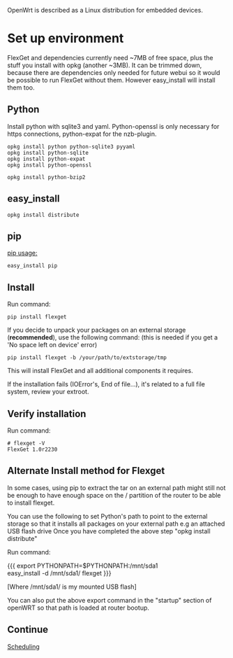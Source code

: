 OpenWrt is described as a Linux distribution for embedded devices.
  
  

# Set up environment

FlexGet and dependencies currently need ~7MB of free space, plus the stuff you install with opkg (another ~3MB). It can be trimmed down, because there are dependencies only needed for future webui so it would be possible to run FlexGet without them. However easy_install will install them too.

## Python

Install python with sqlite3 and yaml. Python-openssl is only necessary for https connections, python-expat for the nzb-plugin.

```
opkg install python python-sqlite3 pyyaml
opkg install python-sqlite
opkg install python-expat
opkg install python-openssl

opkg install python-bzip2
```


## easy_install

```
opkg install distribute
```

## pip

[pip usage:](http://www.pip-installer.org/en/latest/usage.html)

```
easy_install pip
```


## Install

Run command:

```
pip install flexget
```

If you decide to unpack your packages on an external storage (**recommended**), use the following command: (this is needed if you get a 'No space left on device' error)

```
pip install flexget -b /your/path/to/extstorage/tmp
```


This will install FlexGet and all additional components it requires.

If the installation fails (IOError's, End of file...), it's related to a full file system, review your extroot.
 
## Verify installation

Run command:

```
# flexget -V
FlexGet 1.0r2230
```


## Alternate Install method for Flexget

In some cases, using pip to extract the tar on an external path might still not be enough to have enough space on the / partition of the router to be able to install flexget.

You can use the following to set Python's path to point to the external storage so that it installs all packages on your external path e.g an attached USB flash drive
Once you have completed the above step "opkg install distribute"

Run command:

{{{ 
export PYTHONPATH=$PYTHONPATH:/mnt/sda1   
easy_install -d /mnt/sda1/ flexget
}}}

[Where /mnt/sda1/ is my mounted USB flash]

You can also put the above export command in the "startup" section of openWRT so that path is loaded at router bootup.





## Continue

[Scheduling](/InstallWizard/Linux/Environment/FlexGet/Scheduling)